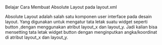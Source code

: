Belajar Cara Membuat Absolute Layout pada layout.xml

Absolute Layout adalah salah satu komponen user interface pada desain layout. Yang digunakan untuk mengatur tata letak suatu widget seperti button ,dengan menggunakan atribut layout_x dan layout_y. Jadi kalian bisa mensetting tata letak widget button dengan menginputkan angka/koordinat di atribut layout_x dan layout_y.
